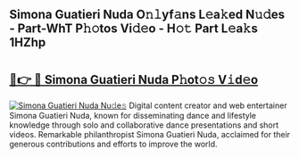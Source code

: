 ## Simona Guatieri Nuda O𝚗𝚕yf𝚊ns L𝚎a𝚔ed N𝚞𝚍es - Part-WhT P𝚑𝚘tos Vi𝚍𝚎o - H𝚘𝚝 Part L𝚎a𝚔s 1HZhp

# <h2><a href="http://kf71qk6.oniu.top/?m=Simona+Guatieri+Nuda">🔗👉 🔴 Simona Guatieri Nuda P𝚑ot𝚘𝚜 V𝚒d𝚎o</a></h2>

[![Simona Guatieri Nuda Nu𝚍e𝚜](https://i.imgur.com/0qMVB7G.gif)](http://kf71qk6.oniu.top/?m=Simona+Guatieri+Nuda)
Digital content creator and web entertainer Simona Guatieri Nuda, known for disseminating dance and lifestyle knowledge through solo and collaborative dance presentations and short videos. Remarkable philanthropist Simona Guatieri Nuda, acclaimed for their generous contributions and efforts to improve the world.  
